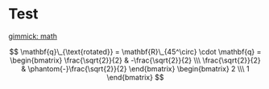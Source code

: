 # Test

[gimmick: math]()

$$ \mathbf{q}\_{\text{rotated}} = \mathbf{R}\_{45^\circ} \cdot \mathbf{q} = 
\begin{bmatrix}
\frac{\sqrt{2}}{2} & -\frac{\sqrt{2}}{2} \\\
\frac{\sqrt{2}}{2} & \phantom{-}\frac{\sqrt{2}}{2}
\end{bmatrix}
\begin{bmatrix}
2 \\\
1
\end{bmatrix} $$
